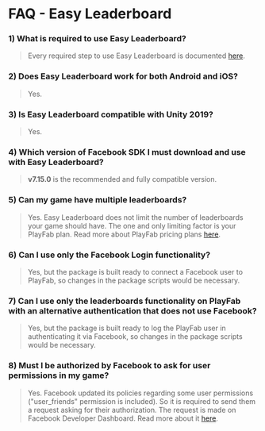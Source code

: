 # FAQ - Easy Leaderboard

### 1) What is required to use Easy Leaderboard?

> Every required step to use Easy Leaderboard is documented [here](https://bit.ly/2WaxXAS).

### 2) Does Easy Leaderboard work for both Android and iOS?

> Yes.

### 3) Is Easy Leaderboard compatible with Unity 2019?

> Yes.

### 4) Which version of Facebook SDK I must download and use with Easy Leaderboard?

> **v7.15.0** is the recommended and fully compatible version.

### 5) Can my game have multiple leaderboards?

> Yes. Easy Leaderboard does not limit the number of leaderboards your game should have. The one and only limiting factor is your PlayFab plan. Read more about PlayFab pricing plans [here](https://playfab.com/pricing).

### 6) Can I use only the Facebook Login functionality?

> Yes, but the package is built ready to connect a Facebook user to PlayFab, so changes in the package scripts would be necessary.

### 7) Can I use only the leaderboards functionality on PlayFab with an alternative authentication that does not use Facebook?

> Yes, but the package is built ready to log the PlayFab user in authenticating it via Facebook, so changes in the package scripts would be necessary.

### 8) Must I be authorized by Facebook to ask for user permissions in my game?

> Yes. Facebook updated its policies regarding some user permissions ("user_friends" permission is included). So it is required to send them a request asking for their authorization. The request is made on Facebook Developer Dashboard. Read more about it [here](https://developers.facebook.com/docs/facebook-login/permissions/requesting-and-revoking).
